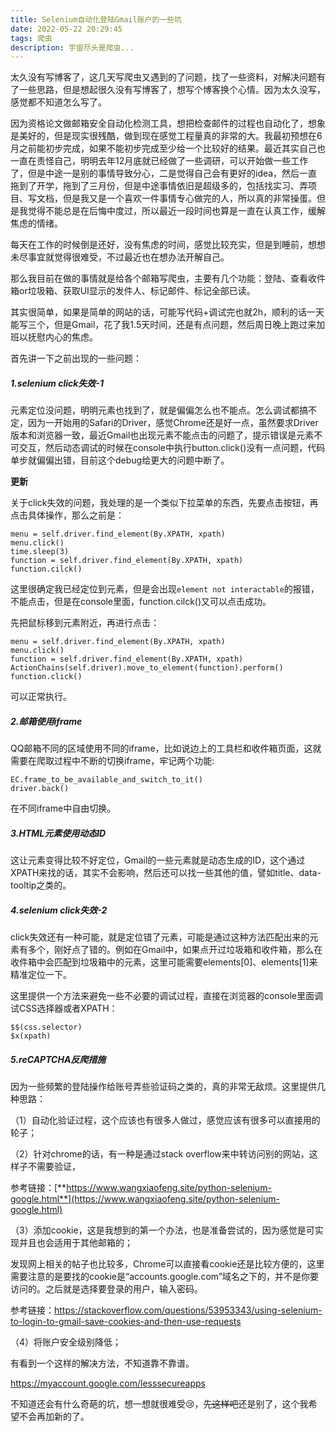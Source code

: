 ```yaml
---
title: Selenium自动化登陆Gmail账户的一些坑
date: 2022-05-22 20:29:45
tags: 爬虫
description: 宇宙尽头是爬虫...
---
```


太久没有写博客了，这几天写爬虫又遇到的了问题，找了一些资料，对解决问题有了一些思路，但是想起很久没有写博客了，想写个博客换个心情。因为太久没写，感觉都不知道怎么写了。

因为资格论文做邮箱安全自动化检测工具，想把检查邮件的过程也自动化了，想象是美好的，但是现实很残酷，做到现在感觉工程量真的非常的大。我最初预想在6月之前能初步完成，如果不能初步完成至少给一个比较好的结果。最近其实自己也一直在责怪自己，明明去年12月底就已经做了一些调研，可以开始做一些工作了，但是中途一是别的事情导致分心，二是觉得自己会有更好的idea，然后一直拖到了开学，拖到了三月份，但是中途事情依旧是超级多的，包括找实习、弄项目、写文档，但是我又是一个喜欢一件事情专心做完的人，所以真的非常操蛋。但是我觉得不能总是在后悔中度过，所以最近一段时间也算是一直在认真工作，缓解焦虑的情绪。

每天在工作的时候倒是还好，没有焦虑的时间，感觉比较充实，但是到睡前，想想未尽事宜就觉得很难受，不过最近也在想办法开解自己。

那么我目前在做的事情就是给各个邮箱写爬虫，主要有几个功能：登陆、查看收件箱or垃圾箱、获取UI显示的发件人、标记邮件、标记全部已读。

其实很简单，如果是简单的网站的话，可能写代码+调试完也就2h，顺利的话一天能写三个，但是Gmail，花了我1.5天时间，还是有点问题，然后周日晚上跑过来加班以抚慰内心的焦虑。

首先讲一下之前出现的一些问题：

##### 1.selenium click失效-1

元素定位没问题，明明元素也找到了，就是偏偏怎么也不能点。怎么调试都搞不定，因为一开始用的Safari的Driver，感觉Chrome还是好一点，虽然要求Driver版本和浏览器一致，最近Gmail也出现元素不能点击的问题了，提示错误是元素不可交互，然后动态调试的时候在console中执行button.click()没有一点问题，代码单步就偏偏出错，目前这个debug给更大的问题中断了。

**更新**

关于click失效的问题，我处理的是一个类似下拉菜单的东西，先要点击按钮，再点击具体操作，那么之前是：

```
menu = self.driver.find_element(By.XPATH, xpath)
menu.click()
time.sleep(3)
function = self.driver.find_element(By.XPATH, xpath)
function.cilck()
```

这里很确定我已经定位到元素，但是会出现`element not interactable`的报错，不能点击，但是在console里面，function.cilck()又可以点击成功。

先把鼠标移到元素附近，再进行点击：

```
menu = self.driver.find_element(By.XPATH, xpath)
menu.click()
function = self.driver.find_element(By.XPATH, xpath)
ActionChains(self.driver).move_to_element(function).perform()
function.click()
```

可以正常执行。

##### 2.邮箱使用iframe

QQ邮箱不同的区域使用不同的iframe，比如说边上的工具栏和收件箱页面，这就需要在爬取过程中不断的切换iframe，牢记两个功能:

```
EC.frame_to_be_available_and_switch_to_it()
driver.back()
```

在不同iframe中自由切换。

##### 3.HTML元素使用动态ID

这让元素变得比较不好定位，Gmail的一些元素就是动态生成的ID，这个通过XPATH来找的话，其实不会影响，然后还可以找一些其他的值，譬如title、data-tooltip之类的。

##### 4.selenium click失效-2

click失效还有一种可能，就是定位错了元素，可能是通过这种方法匹配出来的元素有多个，刚好点了错的。例如在Gmail中，如果点开过垃圾箱和收件箱，那么在收件箱中会匹配到垃圾箱中的元素，这里可能需要elements[0]、elements[1]来精准定位一下。

这里提供一个方法来避免一些不必要的调试过程，直接在浏览器的console里面调试CSS选择器或者XPATH：

```
$$(css.selector)
$x(xpath)
```

##### 5.reCAPTCHA反爬措施

因为一些频繁的登陆操作给账号弄些验证码之类的，真的非常无敌烦。这里提供几种思路：

（1）自动化验证过程，这个应该也有很多人做过，感觉应该有很多可以直接用的轮子；

（2）针对chrome的话，有一种是通过stack overflow来中转访问别的网站，这样子不需要验证，

参考链接：[**https://www.wangxiaofeng.site/python-selenium-google.html**](https://www.wangxiaofeng.site/python-selenium-google.html)

（3）添加cookie，这是我想到的第一个办法，也是准备尝试的，因为感觉是可实现并且也会适用于其他邮箱的；

发现网上相关的帖子也比较多，Chrome可以直接看cookie还是比较方便的，这里需要注意的是要找的cookie是“accounts.google.com”域名之下的，并不是你要访问的。之后就是选择要登录的用户，输入密码。

参考链接：https://stackoverflow.com/questions/53953343/using-selenium-to-login-to-gmail-save-cookies-and-then-use-requests

（4）将账户安全级别降低；

有看到一个这样的解决方法，不知道靠不靠谱。

https://myaccount.google.com/lesssecureapps 



不知道还会有什么奇葩的坑，想一想就很难受😢，~~先这样吧~~还是别了，这个我希望不会再加新的了。

